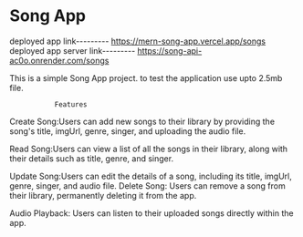  # Song App
deployed app link--------- https://mern-song-app.vercel.app/songs
 deployed app server link--------- https://song-api-ac0o.onrender.com/songs


This is a simple Song App project. 
to test the application use upto 2.5mb file.

               Features
Create Song:Users can add new songs to their library by providing the song's title,
imgUrl, genre, singer, and uploading the audio file.

Read Song:Users can view a list of all the songs in their library, 
along with their details such as title, genre, and singer.

Update Song:Users can edit the details of a song, including its title,
imgUrl, genre, singer, and audio file. 
Delete Song: Users can remove a song from their library, 
permanently deleting it from the app.

Audio Playback: Users can listen to their uploaded songs directly within the app.


